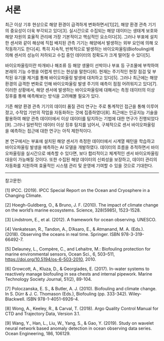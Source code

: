 # 서론

최근 이상 기후 현상으로 해양 환경이 급격하게 변화하면서[1][2], 해양 환경 관측 기기의 중요성이 더욱 부각되고 있다[3]. 실시간으로 수집되는 해양 데이터는 생태계 보호와 해양 자원의 효율적 관리에 가장 기본적이고 핵심적인 요소이다[3]. 그러나 부표에 설치한 센서와 같이 해상에 직접 배치된 관측 기기는 해양에서 발생하는 외부 요인에 의해 오작동하기도 한다[4]. 특히 지속적, 반복적으로 발생하는 바이오파울링(Biofouling)에 의해 센서의 성능이 저하되고 수집 중인 데이터의 정확도가 크게 떨어질 수 있다[5].

바이오파울링이란 따개비나 해조류 등 해양 생물이 선박이나 부표 등 구조물에 부착하여 본래의 기능 수행을 어렵게 만드는 현상을 말한다[6]. 현재는 주기적인 현장 점검 및 부착된 유기물 제거를 통해 바이오파울링 발생에 대처하고 있다[5]. 그러나 최근에는 해양 환경의 급격한 변화로 인해 바이오파울링 발생 주기의 예측이 점점 어려워지고 있다[7]. 이러한 상황에서, 해양 센서에 발생하는 바이오파울링에 대해서는 측정 데이터의 이상 징후를 통해 예측해보는 방식을 고려해볼 필요가 있다.

기존 해양 환경 관측 기기의 데이터 품질 관리 연구는 주로 통계적인 접근을 통해 이루어졌고, 수작업 기반의 작업을 자동화하는 것에 집중하였다[8]. 최근에는 인공지능 기술을 활용하여 해양 관측 데이터에서 이상 데이터를 탐지하는 기법에 대한 연구가 진행되었다[9]. 그러나 일반적인 데이터 이상 징후 탐지를 넘어서, 구체적으로 센서 바이오파울링을 예측하는 접근에 대한 연구는 아직 제한적이다.

본 연구에서는 부표에 설치된 해양 센서가 측정한 데이터에서 시계열 패턴을 학습하고 바이오파울링 발생을 예측하는 AI 모델을 개발하였다. 데이터의 흐름을 추적하면서 바이오파울링을 실시간으로 예측할 수 있다면, 보다 합리적이고 체계적인 센서 바이오파울링 대응이 가능해질 것이다. 또한 수집된 해양 데이터의 신뢰성을 보장하고, 데이터 관리의 자동화를 지원하여 효율적인 시스템 관리 및 운영에 기여할 수 있을 것으로 기대한다.

***

참고문헌:

[1] IPCC. (2019). IPCC Special Report on the Ocean and Cryosphere in a Changing Climate.

[2] Hoegh-Guldberg, O., & Bruno, J. F. (2010). The impact of climate change on the world’s marine ecosystems. Science, 328(5985), 1523-1528.

[3] Lindstrom, E., et al. (2012). A framework for ocean observing. UNESCO.

[4] Venkatesan, R., Tandon, A., D’Asaro, E., & Atmanand, M. A. (Eds.). (2018). Observing the oceans in real time. Springer. ISBN 978-3-319-66492-7.

[5] Delauney, L., Compère, C., and Lehaitre, M.: Biofouling protection for marine environmental sensors, Ocean Sci., 6, 503–511, https://doi.org/10.5194/os-6-503-2010, 2010.

[6] Growcott, A., Kluza, D., & Georgiades, E. (2017). In-water systems to reactively manage biofouling in sea chests and internal pipework. Marine Technology Society Journal, 51(2), 89-104.

[7] Poloczanska, E. S., & Butler, A. J. (2010). Biofouling and climate change. In S. Dürr & J. C. Thomason (Eds.), Biofouling (pp. 333-342). Wiley-Blackwell. ISBN 978-1-4051-6926-4.

[8] Wong, A., Keeley, R., & Carval, T. (2018). Argo Quality Control Manual for CTD and Trajectory Data, Version 3.1.

[9] Wang, Y., Han, L., Liu, W., Yang, S., & Gao, Y. (2019). Study on wavelet neural network based anomaly detection in ocean observing data series. Ocean Engineering, 186, 106129.